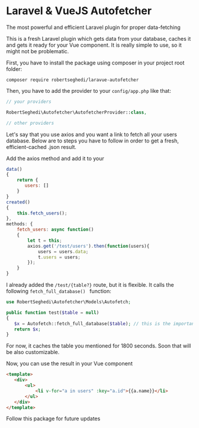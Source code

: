 # Laravel & VueJS Autofetcher
 The most powerful and efficient Laravel plugin for proper data-fetching
 
 This is a fresh Laravel plugin which gets data from your database, caches it and gets it ready for your Vue component. It is really simple to use, so it might not be problematic. 
 
 First, you have to install the package using composer in your project root folder:
 ```
 composer require robertseghedi/laravue-autofetcher
 ```
 Then, you have to add the provider to your ```config/app.php``` like that:
 ```php
 // your providers

RobertSeghedi\Autofetcher\AutofetcherProvider::class, 

// other providers
 ```
 
 Let's say that you use axios and you want a link to fetch all your users database. Below are to steps you have to follow in order to get a fresh, efficient-cached .json result.
 
 Add the axios method and add it to your 

 ```js
data()
{
     return {
        users: []
     }
}
created()
{
     this.fetch_users();
},
methods: {
     fetch_users: async function()
     {
         let t = this;
         axios.get('/test/users').then(function(users){
             users = users.data;
             t.users = users;
         });
     }
}
 ```
 
 I already added the ```/test/{table?}``` route, but it is flexible. It calls the following  ```fetch_full_database() ``` function:
  ```php
use RobertSeghedi\Autofetcher\Models\Autofetch;

public function test($table = null)
{
     $x = Autofetch::fetch_full_database($table); // this is the important function
     return $x;
}
  ```
For now, it caches the table you mentioned for 1800 seconds. Soon that will be also customizable.

Now, you can use the result in your Vue component
 ```html
<template>
    <div>
        <ul>
            <li v-for="a in users" :key="a.id">{{a.name}}</li>
        </ul>
    </div>
</template>
   ```
   
Follow this package for future updates
